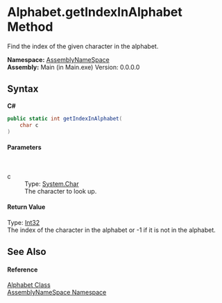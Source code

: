 # Alphabet.getIndexInAlphabet Method 
 

Find the index of the given character in the alphabet.

**Namespace:**&nbsp;<a href="6bcc80ef-5cfd-db5f-1eb2-7297d1c16397">AssemblyNameSpace</a><br />**Assembly:**&nbsp;Main (in Main.exe) Version: 0.0.0.0

## Syntax

**C#**<br />
``` C#
public static int getIndexInAlphabet(
	char c
)
```


#### Parameters
&nbsp;<dl><dt>c</dt><dd>Type: <a href="http://msdn2.microsoft.com/en-us/library/k493b04s" target="_blank">System.Char</a><br />The character to look up.</dd></dl>

#### Return Value
Type: <a href="http://msdn2.microsoft.com/en-us/library/td2s409d" target="_blank">Int32</a><br />The index of the character in the alphabet or -1 if it is not in the alphabet.

## See Also


#### Reference
<a href="b63ab84e-4997-6bc4-30c3-9dc18797e022">Alphabet Class</a><br /><a href="6bcc80ef-5cfd-db5f-1eb2-7297d1c16397">AssemblyNameSpace Namespace</a><br />